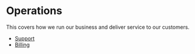 # Operations

This covers how we run our business and deliver service to our customers.

- [Support](../operations/support.md)
- [Billing](../operations/billing.md)